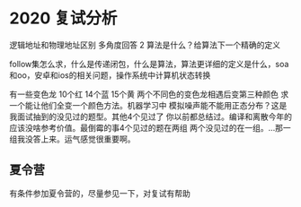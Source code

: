 # 2020 复试分析

逻辑地址和物理地址区别 多角度回答 2 算法是什么？给算法下一个精确的定义

follow集怎么求，什么是传递闭包，什么是算法，算法更详细的定义是什么，soa和oo，安卓和ios的相关问题，操作系统中计算机状态转换

有一些变色龙 10个红 14个蓝 15个黄 两个不同色的变色龙相遇后变第三种颜色 求一个能让他们全变一个颜色方法。机器学习中 模拟噪声能不能用正态分布？这是我面试抽到的没见过的题型。其他4个见过了 你以前都总结过。编译和离散今年的应该没啥参考价值。最倒霉的事4个见过的题在两组 两个没见过的在一组。…那一组我没答上来。运气感觉很重要啊。

## 夏令营

有条件参加夏令营的，尽量参见一下，对复试有帮助



